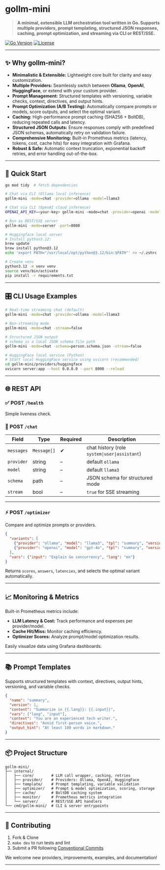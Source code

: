 # gollm-mini

> **A minimal, extensible LLM orchestration tool written in Go. Supports multiple providers, prompt templating, structured JSON responses, caching, prompt optimization, and streaming via CLI or REST/SSE.**

[![Go Version](https://img.shields.io/badge/go-1.21%2B-blue)](#) [![License](https://img.shields.io/badge/license-MIT-green)](#)

---

## ✨ Why gollm‑mini?

* **Minimalistic & Extensible:** Lightweight core built for clarity and easy customization.
* **Multiple Providers:** Seamlessly switch between **Ollama**, **OpenAI**, **HuggingFace**, or extend with your custom provider.
* **Prompt Management:** Structured templates with versioning, variable checks, context, directives, and output hints.
* **Prompt Optimization (A/B Testing):** Automatically compare prompts or models, score outputs, and select the optimal variant.
* **Caching:** High-performance prompt caching (SHA256 + BoltDB), reducing repeated calls and latency.
* **Structured JSON Outputs:** Ensure responses comply with predefined JSON schemas, automatically retry on validation failure.
* **Comprehensive Monitoring:** Built-in Prometheus metrics (latency, tokens, cost, cache hits) for easy integration with Grafana.
* **Robust & Safe:** Automatic context truncation, exponential backoff retries, and error handling out-of-the-box.

---

## 🚀 Quick Start

```bash
go mod tidy  # fetch dependencies

# Chat via CLI (Ollama local inference)
gollm-mini -mode=chat -provider=ollama -model=llama3

# Chat via CLI (OpenAI cloud inference)
OPENAI_API_KEY=<your-key> gollm-mini -mode=chat -provider=openai -model=gpt-4o-mini

# Run as REST/SSE server
gollm-mini -mode=server -port=8080

# Huggingface local server
# Install python3.12:
brew update
brew install python@3.12
echo 'export PATH="/usr/local/opt/python@3.12/bin:$PATH"' >> ~/.zshrc

# Create venv
python3.12 -m venv venv
source venv/bin/activate
pip install -r requirements.txt
```

---

## 🎛️ CLI Usage Examples

```bash
# Real-time streaming chat (default)
gollm-mini -mode=chat -provider=ollama -model=llama3

# Non-streaming mode
gollm-mini -mode=chat -stream=false

# Structured JSON output
# schema is a local JSON schema file path
gollm-mini -mode=chat -schema=person.schema.json -stream=false

# HuggingFace local service (Python)
# Start local HuggingFace service using uvicorn (recommended)
cd gollm-mini/providers/huggingface
uvicorn server:app --host 0.0.0.0 --port 8000 --reload
```

---

## 🌐 REST API

### ✅ **POST** `/health`

Simple liveness check.

### 💬 **POST** `/chat`

| Field      | Type        | Required | Description                                   |
| ---------- | ----------- | -------- | --------------------------------------------- |
| `messages` | `Message[]` | ✔        | chat history (role `system\|user\|assistant`) |
| `provider` | string      | –        | default `ollama`                              |
| `model`    | string      | –        | default `llama3`                              |
| `schema`   | path        | –        | JSON schema for structured mode               |
| `stream`   | bool        | –        | `true` for SSE streaming                      |

---

### ⚡ **POST** `/optimizer`

Compare and optimize prompts or providers.

```json
{
  "variants": [
    {"provider": "ollama", "model": "llama3", "tpl": "summary", "version": 1},
    {"provider": "openai", "model": "gpt-4o", "tpl": "summary", "version": 2}
  ],
  "vars": {"input": "Explain Go concurrency", "lang": "en"}
}
```

Returns `scores`, `answers`, `latencies`, and selects the optimal variant automatically.

---

## 📈 Monitoring & Metrics

Built-in Prometheus metrics include:

* **LLM Latency & Cost:** Track performance and expenses per provider/model.
* **Cache Hit/Miss:** Monitor caching efficiency.
* **Optimizer Scores:** Analyze prompt/model optimization results.

Easily visualize data using Grafana dashboards.

---

## 📚 Prompt Templates

Supports structured templates with context, directives, output hints, versioning, and variable checks.

```json
{
  "name": "summary",
  "version": 1,
  "content": "Summarize in {{.lang}}: {{.input}}",
  "vars": ["lang", "input"],
  "context": "You are an experienced tech writer.",
  "directives": "Avoid first-person voice.",
  "output_hint": "At least 100 words in markdown."
}
```

---

## 📦 Project Structure

```
gollm-mini/
├── internal/
│   ├── core/        # LLM call wrapper, caching, retries
│   ├── provider/    # Providers: Ollama, OpenAI, HuggingFace
│   ├── template/    # Prompt templating, variable validation
│   ├── optimizer/   # Prompt & model optimization, scoring, storage
│   ├── cache/       # BoltDB caching system
│   ├── monitor/     # Prometheus metrics integration
│   └── server/      # REST/SSE API handlers
└── cmd/gollm-mini/  # CLI & server entrypoints
```

---

## 🤝 Contributing

1. Fork & Clone
2. `make dev` to run tests and lint
3. Submit a PR following [Conventional Commits](https://www.conventionalcommits.org/)

We welcome new providers, improvements, examples, and documentation!

---

